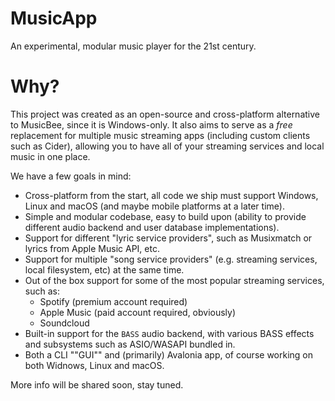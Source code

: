 # MusicApp
An experimental, modular music player for the 21st century.

# Why?
This project was created as an open-source and cross-platform alternative to MusicBee, since it is Windows-only. It also aims to serve as a *free* replacement for multiple music streaming apps (including custom clients such as Cider), allowing you to have all of your streaming services and local music in one place.

We have a few goals in mind:
- Cross-platform from the start, all code we ship must support Windows, Linux and macOS (and maybe mobile platforms at a later time).
- Simple and modular codebase, easy to build upon (ability to provide different audio backend and user database implementations).
- Support for different "lyric service providers", such as Musixmatch or lyrics from Apple Music API, etc.
- Support for multiple "song service providers" (e.g. streaming services, local filesystem, etc) at the same time.
- Out of the box support for some of the most popular streaming services, such as:
  - Spotify (premium account required)
  - Apple Music (paid account required, obviously)
  - Soundcloud
- Built-in support for the `BASS` audio backend, with various BASS effects and subsystems such as ASIO/WASAPI bundled in.
- Both a CLI ""GUI"" and (primarily) Avalonia app, of course working on both Widnows, Linux and macOS.

More info will be shared soon, stay tuned.
